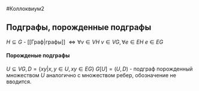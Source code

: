 #Коллоквиум2 
## Подграфы, порожденные подграфы
$H \subseteq G$ - [[Граф|графы]] $\iff \forall v \in VH\ v \in VG,\forall e \in EH\ e\in EG$

#### Порожденые подграфы
$U \subseteq VG, D = \{xy| x,y \in U, xy \in EG\}$
$G[U] = (U, D)$ - подграф порожденный множеством $U$
аналогично с множеством ребер, обозначение не вводится.
